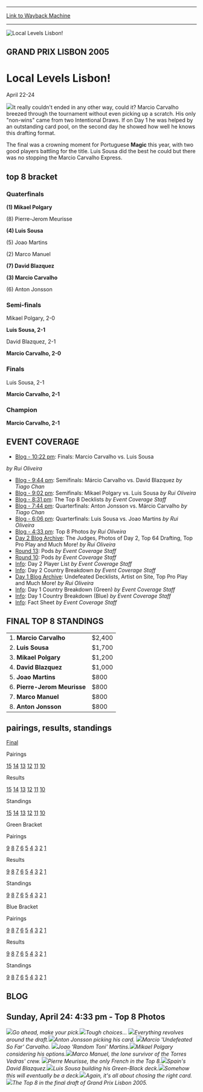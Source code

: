 
---
[Link to Wayback Machine](https://web.archive.org/web/20160317033551/http://magic.wizards.com/en/events/coverage/gplis05)

[_metadata_:description]:- "It really couldn't ended in any other way, could it? Marcio Carvalho breezed through the tournament without even picking up a scratch. His only `non-wins` came from two Intentional Draws. If on Day 1 he was helped by an outstanding card pool, on the second day he showed how well he knows this drafting format."
[_metadata_:generator]:- "Drupal 7 (http://drupal.org)"
[_metadata_:node]:- "561381"
[_metadata_:source]:- "div-block-system-main"
[_metadata_:title]:- "Local Levels Lisbon!"
[_metadata_:wayback_capture_timestamp]:- "2016-03-17 03:35:51"
[_metadata_:wayback_raw_url]:- "https://web.archive.org/web/20160317033551id_/http://magic.wizards.com/en/events/coverage/gplis05"
[_metadata_:wayback_url]:- "http://magic.wizards.com/en/events/coverage/gplis05"
---







![Local Levels Lisbon!](https://media.magic.wizards.com/images/banner/large_1_4.jpg)





GRAND PRIX LISBON 2005
----------------------


Local Levels Lisbon!
====================




April 22-24











![](https://media.magic.wizards.com/image_legacy_migration/sideboard/images/gplisb05/fin.jpg)It really couldn't ended in any other way, could it? Marcio Carvalho breezed through the tournament without even picking up a scratch. His only "non-wins" came from two Intentional Draws. If on Day 1 he was helped by an outstanding card pool, on the second day he showed how well he knows this drafting format.


The final was a crowning moment for Portuguese **Magic**  this year, with two good players battling for the title. Luis Sousa did the best he could but there was no stopping the Marcio Carvalho Express.



top 8 bracket
-------------





### Quaterfinals





**(1) Mikael Polgary**




(8) Pierre-Jerom Meurisse






**(4) Luis Sousa**




(5) Joao Martins






(2) Marco Manuel




**(7) David Blazquez**






**(3) Marcio Carvalho**




(6) Anton Jonsson







### Semi-finals





Mikael Polgary, 2-0




**Luis Sousa, 2-1**






David Blazquez, 2-1




**Marcio Carvalho, 2-0**







### Finals





Luis Sousa, 2-1




**Marcio Carvalho, 2-1**







### Champion





**Marcio Carvalho, 2-1**









EVENT COVERAGE
--------------




* [Blog - 10:22 pm](#7): Finals: Marcio Carvalho vs. Luis Sousa

 *by Rui Oliveira*
* [Blog - 9:44 pm](#6): Semifinals: Márcio Carvalho vs. David Blazquez
 *by Tiago Chan*
* [Blog - 9:02 pm](#5): Semifinals: Mikael Polgary vs. Luis Sousa
 *by Rui Oliveira*
* [Blog - 8:31 pm](#4): The Top 8 Decklists
 *by Event Coverage Staff*
* [Blog - 7:44 pm](#3): Quarterfinals: Anton Jonsson vs. Márcio Carvalho
 *by Tiago Chan*
* [Blog - 6:06 pm](#2): Quarterfinals: Luis Sousa vs. Joao Martins
 *by Rui Oliveira*
* [Blog - 4:33 pm](#1): Top 8 Photos
 *by Rui Oliveira*
* [Day 2 Blog Archive](/en/articles/archive/event-coverage/grand-prix-lisbon-05-day-2-blog-archive-2005-04-24): The Judges, Photos of Day 2, Top 64 Drafting, Top Pro Play and Much More!
 *by Rui Oliveira*
* [Round 13](/en/articles/archive/event-coverage/grand-prix-lisbon-05-round-13-pods-2005-04-24): Pods
 *by Event Coverage Staff*
* [Round 10](/en/articles/archive/event-coverage/grand-prix-lisbon-05-round-10-pods-2005-04-24): Pods
 *by Event Coverage Staff*
* [Info](/en/articles/archive/event-coverage/grand-prix-lisbon-05-day-2-player-list-2005-04-24): Day 2 Player List
 *by Event Coverage Staff*
* [Info](/en/articles/archive/event-coverage/grand-prix-lisbon-05-day-2-country-breakdown-2005-04-24): Day 2 Country Breakdown
 *by Event Coverage Staff*
* [Day 1 Blog Archive](/en/articles/archive/event-coverage/grand-prix-lisbon-05-day-1-blog-archive-2005-04-24): Undefeated Decklists, Artist on Site, Top Pro Play and Much More!
 *by Rui Oliveira*
* [Info](/en/articles/archive/event-coverage/grand-prix-lisbon-05-day-1-country-breakdown-green-2005-04-23): Day 1 Country Breakdown (Green)
 *by Event Coverage Staff*
* [Info](/en/articles/archive/event-coverage/grand-prix-lisbon-05-day-1-country-breakdown-blue-2005-04-23): Day 1 Country Breakdown (Blue)
 *by Event Coverage Staff*
* [Info](http://magic.wizards.com/en/articles/archive/feature/grand-prix-lisbon-2005-03-02): Fact Sheet
 *by Event Coverage Staff*



FINAL TOP 8 STANDINGS
---------------------




|  |  |
| --- | --- |
| 1. **Marcio Carvalho** | $2,400 |
| 2. **Luis Sousa** | $1,700 |
| 3. **Mikael Polgary** | $1,200 |
| 4. **David Blazquez** | $1,000 |
| 5. **Joao Martins** | $800 |
| 6. **Pierre-Jerom Meurisse** | $800 |
| 7. **Marco Manuel** | $800 |
| 8. **Anton Jonsson** | $800 |


pairings, results, standings
----------------------------




[Final](http://archive.wizards.com/Magic/Magazine/Events.aspx?x=mtgevent/gplisb05/standfin)




Pairings


[15](http://archive.wizards.com/Magic/Magazine/Events.aspx?x=mtgevent/gplisb05/pair15) [14](http://archive.wizards.com/Magic/Magazine/Events.aspx?x=mtgevent/gplisb05/pair14) [13](http://archive.wizards.com/Magic/Magazine/Events.aspx?x=mtgevent/gplisb05/pair13) [12](http://archive.wizards.com/Magic/Magazine/Events.aspx?x=mtgevent/gplisb05/pair12) [11](http://archive.wizards.com/Magic/Magazine/Events.aspx?x=mtgevent/gplisb05/pair11) [10](http://archive.wizards.com/Magic/Magazine/Events.aspx?x=mtgevent/gplisb05/pair10)




Results


[15](http://archive.wizards.com/Magic/Magazine/Events.aspx?x=mtgevent/gplisb05/res15) [14](http://archive.wizards.com/Magic/Magazine/Events.aspx?x=mtgevent/gplisb05/res14) [13](http://archive.wizards.com/Magic/Magazine/Events.aspx?x=mtgevent/gplisb05/res13) [12](http://archive.wizards.com/Magic/Magazine/Events.aspx?x=mtgevent/gplisb05/res12) [11](http://archive.wizards.com/Magic/Magazine/Events.aspx?x=mtgevent/gplisb05/res11) [10](http://archive.wizards.com/Magic/Magazine/Events.aspx?x=mtgevent/gplisb05/res10)




Standings


[15](http://archive.wizards.com/Magic/Magazine/Events.aspx?x=mtgevent/gplisb05/stand15) [14](http://archive.wizards.com/Magic/Magazine/Events.aspx?x=mtgevent/gplisb05/stand14) [13](http://archive.wizards.com/Magic/Magazine/Events.aspx?x=mtgevent/gplisb05/stand13) [12](http://archive.wizards.com/Magic/Magazine/Events.aspx?x=mtgevent/gplisb05/stand12) [11](http://archive.wizards.com/Magic/Magazine/Events.aspx?x=mtgevent/gplisb05/stand11) [10](http://archive.wizards.com/Magic/Magazine/Events.aspx?x=mtgevent/gplisb05/stand10)






Green Bracket




Pairings


[9](http://archive.wizards.com/Magic/Magazine/Events.aspx?x=mtgevent/gplisb05/pair9g) [8](http://archive.wizards.com/Magic/Magazine/Events.aspx?x=mtgevent/gplisb05/pair8g) [7](http://archive.wizards.com/Magic/Magazine/Events.aspx?x=mtgevent/gplisb05/pair7g) [6](http://archive.wizards.com/Magic/Magazine/Events.aspx?x=mtgevent/gplisb05/pair6g) [5](http://archive.wizards.com/Magic/Magazine/Events.aspx?x=mtgevent/gplisb05/pair5g) [4](http://archive.wizards.com/Magic/Magazine/Events.aspx?x=mtgevent/gplisb05/pair4g) [3](http://archive.wizards.com/Magic/Magazine/Events.aspx?x=mtgevent/gplisb05/pair3g) [2](http://archive.wizards.com/Magic/Magazine/Events.aspx?x=mtgevent/gplisb05/pair2g) [1](http://archive.wizards.com/Magic/Magazine/Events.aspx?x=mtgevent/gplisb05/pair1g)




Results


[9](http://archive.wizards.com/Magic/Magazine/Events.aspx?x=mtgevent/gplisb05/res9g) [8](http://archive.wizards.com/Magic/Magazine/Events.aspx?x=mtgevent/gplisb05/res8g) [7](http://archive.wizards.com/Magic/Magazine/Events.aspx?x=mtgevent/gplisb05/res7g) [6](http://archive.wizards.com/Magic/Magazine/Events.aspx?x=mtgevent/gplisb05/res6g) [5](http://archive.wizards.com/Magic/Magazine/Events.aspx?x=mtgevent/gplisb05/res5g) [4](http://archive.wizards.com/Magic/Magazine/Events.aspx?x=mtgevent/gplisb05/res4g) [3](http://archive.wizards.com/Magic/Magazine/Events.aspx?x=mtgevent/gplisb05/res3g) [2](http://archive.wizards.com/Magic/Magazine/Events.aspx?x=mtgevent/gplisb05/res2g) [1](http://archive.wizards.com/Magic/Magazine/Events.aspx?x=mtgevent/gplisb05/res1g)




Standings


[9](http://archive.wizards.com/Magic/Magazine/Events.aspx?x=mtgevent/gplisb05/stand9g) [8](http://archive.wizards.com/Magic/Magazine/Events.aspx?x=mtgevent/gplisb05/stand8g) [7](http://archive.wizards.com/Magic/Magazine/Events.aspx?x=mtgevent/gplisb05/stand7g) [6](http://archive.wizards.com/Magic/Magazine/Events.aspx?x=mtgevent/gplisb05/stand6g) [5](http://archive.wizards.com/Magic/Magazine/Events.aspx?x=mtgevent/gplisb05/stand5g) [4](http://archive.wizards.com/Magic/Magazine/Events.aspx?x=mtgevent/gplisb05/stand4g) [3](http://archive.wizards.com/Magic/Magazine/Events.aspx?x=mtgevent/gplisb05/stand3g) [2](http://archive.wizards.com/Magic/Magazine/Events.aspx?x=mtgevent/gplisb05/stand2g) [1](http://archive.wizards.com/Magic/Magazine/Events.aspx?x=mtgevent/gplisb05/stand1g)






Blue Bracket




Pairings


[9](http://archive.wizards.com/Magic/Magazine/Events.aspx?x=mtgevent/gplisb05/pair9b) [8](http://archive.wizards.com/Magic/Magazine/Events.aspx?x=mtgevent/gplisb05/pair8b) [7](http://archive.wizards.com/Magic/Magazine/Events.aspx?x=mtgevent/gplisb05/pair7b) [6](http://archive.wizards.com/Magic/Magazine/Events.aspx?x=mtgevent/gplisb05/pair6b) [5](http://archive.wizards.com/Magic/Magazine/Events.aspx?x=mtgevent/gplisb05/pair5b) [4](http://archive.wizards.com/Magic/Magazine/Events.aspx?x=mtgevent/gplisb05/pair4b) [3](http://archive.wizards.com/Magic/Magazine/Events.aspx?x=mtgevent/gplisb05/pair3b) [2](http://archive.wizards.com/Magic/Magazine/Events.aspx?x=mtgevent/gplisb05/pair2b) [1](http://archive.wizards.com/Magic/Magazine/Events.aspx?x=mtgevent/gplisb05/pair1b)




Results


[9](http://archive.wizards.com/Magic/Magazine/Events.aspx?x=mtgevent/gplisb05/res9b) [8](http://archive.wizards.com/Magic/Magazine/Events.aspx?x=mtgevent/gplisb05/res8b) [7](http://archive.wizards.com/Magic/Magazine/Events.aspx?x=mtgevent/gplisb05/res7b) [6](http://archive.wizards.com/Magic/Magazine/Events.aspx?x=mtgevent/gplisb05/res6b) [5](http://archive.wizards.com/Magic/Magazine/Events.aspx?x=mtgevent/gplisb05/res5b) [4](http://archive.wizards.com/Magic/Magazine/Events.aspx?x=mtgevent/gplisb05/res4b) [3](http://archive.wizards.com/Magic/Magazine/Events.aspx?x=mtgevent/gplisb05/res3b) [2](http://archive.wizards.com/Magic/Magazine/Events.aspx?x=mtgevent/gplisb05/res2b) [1](http://archive.wizards.com/Magic/Magazine/Events.aspx?x=mtgevent/gplisb05/res1b)




Standings


[9](http://archive.wizards.com/Magic/Magazine/Events.aspx?x=mtgevent/gplisb05/stand9b) [8](http://archive.wizards.com/Magic/Magazine/Events.aspx?x=mtgevent/gplisb05/stand8b) [7](http://archive.wizards.com/Magic/Magazine/Events.aspx?x=mtgevent/gplisb05/stand7b) [6](http://archive.wizards.com/Magic/Magazine/Events.aspx?x=mtgevent/gplisb05/stand6b) [5](http://archive.wizards.com/Magic/Magazine/Events.aspx?x=mtgevent/gplisb05/stand5b) [4](http://archive.wizards.com/Magic/Magazine/Events.aspx?x=mtgevent/gplisb05/stand4b) [3](http://archive.wizards.com/Magic/Magazine/Events.aspx?x=mtgevent/gplisb05/stand3b) [2](http://archive.wizards.com/Magic/Magazine/Events.aspx?x=mtgevent/gplisb05/stand2b) [1](http://archive.wizards.com/Magic/Magazine/Events.aspx?x=mtgevent/gplisb05/stand1b)






BLOG
----



Sunday, April 24: 4:33 pm - Top 8 Photos
----------------------------------------


![](https://media.magic.wizards.com/image_legacy_migration/sideboard/images/gplisb05/t8_pick.jpg)*Go ahead, make your pick.*![](https://media.magic.wizards.com/image_legacy_migration/sideboard/images/gplisb05/choose2.jpg)*Tough choices...* ![](https://media.magic.wizards.com/image_legacy_migration/sideboard/images/gplisb05/t8_draft.jpg)*Everything revolves around the draft.*![](https://media.magic.wizards.com/image_legacy_migration/sideboard/images/gplisb05/t8_jonsson.jpg)*Anton Jonsson picking his card.* ![](https://media.magic.wizards.com/image_legacy_migration/sideboard/images/gplisb05/t8_carvalho.jpg)*Marcio 'Undefeated So Far' Carvalho.* ![](https://media.magic.wizards.com/image_legacy_migration/sideboard/images/gplisb05/t8_martins.jpg)*Joao 'Random Toni' Martins.*![](https://media.magic.wizards.com/image_legacy_migration/sideboard/images/gplisb05/polgary.jpg)*Mikael Polgary considering his options.*![](https://media.magic.wizards.com/image_legacy_migration/sideboard/images/gplisb05/manuel.jpg)*Marco Manuel, the lone survivor of the Torres Vedras' crew.* ![](https://media.magic.wizards.com/image_legacy_migration/sideboard/images/gplisb05/meurisse.jpg)*Pierre Meurisse, the only French in the Top 8.*![](https://media.magic.wizards.com/image_legacy_migration/sideboard/images/gplisb05/blazquez.jpg)*Spain's David Blazquez.*![](https://media.magic.wizards.com/image_legacy_migration/sideboard/images/gplisb05/t8_sousa.jpg)*Luis Sousa building his Green-Black deck.*![](https://media.magic.wizards.com/image_legacy_migration/sideboard/images/gplisb05/cards.jpg)*Somehow this will eventually be a deck.*![](https://media.magic.wizards.com/image_legacy_migration/sideboard/images/gplisb05/choose.jpg)*Again, it's all about chosing the right card.*![](https://media.magic.wizards.com/image_legacy_migration/sideboard/images/gplisb05/t8_findraft.jpg)*The Top 8 in the final draft of Grand Prix Lisbon 2005.*  

 

